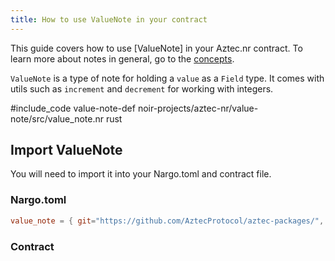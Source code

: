 ```yaml
---
title: How to use ValueNote in your contract
---
```


This guide covers how to use [ValueNote] in your Aztec.nr contract. To learn more about notes in general, go to the [concepts](../../../../aztec/concepts/state_model/index.md#private-state).

`ValueNote` is a type of note for holding a `value` as a `Field` type. It comes with utils such as `increment` and `decrement` for working with integers.

#include_code value-note-def noir-projects/aztec-nr/value-note/src/value_note.nr rust

## Import ValueNote

You will need to import it into your Nargo.toml and contract file. 

### Nargo.toml

```toml
value_note = { git="https://github.com/AztecProtocol/aztec-packages/", tag="#include_aztec_version", directory="noir-projects/aztec-nr/value-note" }
```

### Contract

